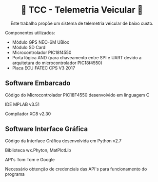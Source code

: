  <h1 style="text-align: center">🚙 TCC - Telemetria Veicular 🚙</h1>
<p style="text-align: center"> Este trabalho propõe um sistema de telemetria veicular de baixo custo. </p>
<p style="text-align: left"> Componentes utilizados: </p>
<ul>
  <li>Módulo GPS NEO-6M UBlox</li>
  <li>Módulo SD Card</li>
  <li>Microcontrolador PIC18f4550</li>
  <li>Porta lógica AND (para chaveamento entre SPI e UART devido a arquitetura do microcontrolador PIC18f4550) </li>
  <li>Placa ECU FATEC CPS V3 2017</li>
</ul>

<h2>Software Embarcado </h2>
<p>Código do Microcontrolador PIC18F4550 desenvolvido em linguagem C</p>
<p>IDE MPLAB v3.51</p>
<p>Compilador XC8 v2.30</p>

<h2>Software Interface Gráfica</h2>
<p>Código da Interface Gráfica desenvolvida em Python v2.7</p>
<p>Biblioteca wx.Phyton, MatPlotLib</p>
<p>API's Tom Tom e Google</p>
<p> Necessário obtenção de credenciais das API's para funcionamento do programa</p>
